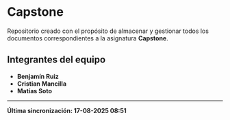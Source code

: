 

# Capstone

Repositorio creado con el propósito de almacenar y gestionar todos los documentos correspondientes a la asignatura **Capstone**.

## **Integrantes del equipo**

* **Benjamín Ruiz**
* **Cristian Mancilla**
* **Matías Soto**

---

**Última sincronización:            17-08-2025 08:51**
